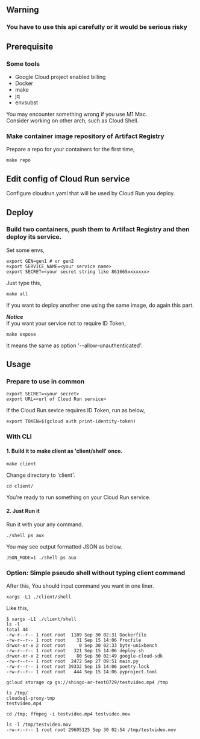 ## Warning
### You have to use this api carefully or it would be serious risky

## Prerequisite
### Some tools
- Google Cloud project enabled billing
- Docker
- make
- jq
- envsubst  

You may encounter something wrong if you use M1 Mac.  
Consider working on other arch, such as Cloud Shell.

### Make container image repository of Artifact Registry
Prepare a repo for your containers for the first time,
```
make repo
```

## Edit config of Cloud Run service
Configure cloudrun.yaml that will be used by Cloud Run you deploy.

## Deploy
### Build two containers, push them to Artifact Registry and then deploy its service.
Set some envs,
```
export GEN=gen1 # or gen2
export SERVICE_NAME=<your service name>
export SECRET=<your secret string like 861665xxxxxxx>
```

Just type this,
```
make all
```
If you want to deploy another one using the same image, do again this part.

***Notice***  
If you want your service not to require ID Token,
```
make expose
```
It means the same as option '--allow-unauthenticated'.

## Usage
### Prepare to use in common
```
export SECRET=<your secret>
export URL=<url of Cloud Run service>
```
If the Cloud Run sevice requires ID Token, run as below,
```
export TOKEN=$(gcloud auth print-identity-token)
```

### With CLI

#### 1. Build it to make client as 'client/shell' once.
```
make client
```
Change directory to 'client'.
```
cd client/
```
You're ready to run something on your Cloud Run service.

#### 2. Just Run it

Run it with your any command.
```
./shell ps aux
```

You may see output formatted JSON as below.
```
JSON_MODE=1 ./shell ps aux
```

### Option: Simple pseudo shell without typing client command

After this, You should input command you want in one liner.
```
xargs -L1 ./client/shell
```

Like this,
```
$ xargs -L1 ./client/shell
ls -l
total 44
-rw-r--r-- 1 root root  1109 Sep 30 02:31 Dockerfile
-rw-r--r-- 1 root root    31 Sep 15 14:06 Procfile
drwxr-xr-x 2 root root     0 Sep 30 02:33 byte-unixbench
-rw-r--r-- 1 root root   321 Sep 15 14:06 deploy.sh
drwxr-xr-x 2 root root    80 Sep 30 02:49 google-cloud-sdk
-rw-r--r-- 1 root root  2472 Sep 27 09:51 main.py
-rw-r--r-- 1 root root 39332 Sep 15 14:06 poetry.lock
-rw-r--r-- 1 root root   444 Sep 15 14:06 pyproject.toml

gcloud storage cp gs://shingo-ar-test0729/testvideo.mp4 /tmp

ls /tmp/
cloudsql-proxy-tmp
testvideo.mp4

cd /tmp; ffmpeg -i testvideo.mp4 testvideo.mov

ls -l /tmp/testvideo.mov
-rw-r--r-- 1 root root 29605125 Sep 30 02:54 /tmp/testvideo.mov
```
